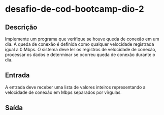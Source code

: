 # desafio-de-cod-bootcamp-dio-2

## Descrição
Implemente um programa que verifique se houve queda de conexão em um dia. A queda de conexão é definida como qualquer velocidade registrada igual a 0 Mbps. O sistema deve ler os registros de velocidade de conexão, processar os dados e determinar se ocorreu queda de conexão durante o dia.

## Entrada
A entrada deve receber uma lista de valores inteiros representando a velocidade de conexão em Mbps separados por vírgulas.

## Saída
